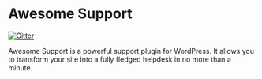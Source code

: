 Awesome Support
==================

[![Gitter](https://badges.gitter.im/Join%20Chat.svg)](https://gitter.im/ThemeAvenue/Awesome-Support?utm_source=badge&utm_medium=badge&utm_campaign=pr-badge&utm_content=badge)

Awesome Support is a powerful support plugin for WordPress. It allows you to transform your site into a fully fledged helpdesk in no more than a minute.